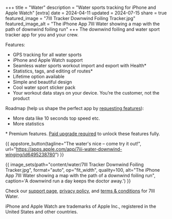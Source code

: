 +++
title = "Water"
description = "Water sports tracking for iPhone and Apple Watch"
[extra]
date = 2024-04-11
updated = 2024-07-15
share = true
featured_image = "7III Tracker Downwind Foiling Tracker.jpg"
featured_image_alt = "The iPhone App 7III Water showing a map with the path of downwind foiling run"
+++
The downwind foiling and water sport tracker app for you and your crew.

Features:
- GPS tracking for all water sports
- iPhone and Apple Watch support
- Seamless water sports workout import and export with Health*
- Statistics, tags, and editing of routes*
- Lifetime option available
- Simple and beautiful design
- Cool water sport sticker pack
- Your workout data stays on your device. You’re the customer, not the product

Roadmap (help us shape the perfect app by [requesting features](/water/support#feature-requests)):
- More data like 10 seconds top speed etc. 
- More statistics

<div class="footnote-definition">
<p>* Premium features. <a href="/water/support#what-premium-upgrades-are-available">Paid upgrade required</a> to unlock these features fully.</p>
</div>

{{ appstore_button(tagline="The water's nice – come try it out!", url="https://apps.apple.com/app/7iii-water-downwind-winging/id6495238780") }}

{{ image_sets(path="content/water/7III Tracker Downwind Foiling Tracker.jpg", format="auto", op="fit_width", quality=100, alt="The iPhone App 7III Water showing a map with the path of a downwind foiling run", caption='A downwind run a day keeps the doctor away.') }}

Check our [support page](/water/support), [privacy policy](/water/privacy-policy), and [terms & conditions](/water/terms-and-conditions) for 7III Water.

<div class="footnote-definition"><p>iPhone and Apple Watch are trademarks of Apple Inc., registered in the United States and other countries.</p>
</div>